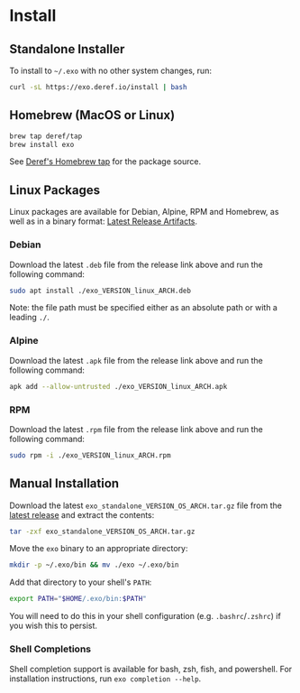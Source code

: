 # Install

## Standalone Installer

To install to `~/.exo` with no other system changes, run:

```bash
curl -sL https://exo.deref.io/install | bash
```

## Homebrew (MacOS or Linux)

```bash
brew tap deref/tap
brew install exo
```

See [Deref's Homebrew tap](https://github.com/deref/homebrew-tap) for the
package source.

## Linux Packages

Linux packages are available for Debian, Alpine, RPM and Homebrew, as well as in a binary format:
[Latest Release Artifacts](https://github.com/deref/exo/releases/latest).

### Debian

Download the latest `.deb` file from the release link above and run the
following command:

```bash
sudo apt install ./exo_VERSION_linux_ARCH.deb
```

Note: the file path must be specified either as an absolute path or with a
leading `./`.

### Alpine

Download the latest `.apk` file from the release link above and run the
following command:

```bash
apk add --allow-untrusted ./exo_VERSION_linux_ARCH.apk
```

### RPM

Download the latest `.rpm` file from the release link above and run the
following command:

```bash
sudo rpm -i ./exo_VERSION_linux_ARCH.rpm
```


## Manual Installation

Download the latest `exo_standalone_VERSION_OS_ARCH.tar.gz` file from the
[latest release](https://github.com/deref/exo/releases/latest) and extract the
contents:

```bash
tar -zxf exo_standalone_VERSION_OS_ARCH.tar.gz
```

Move the `exo` binary to an appropriate directory:
```bash
mkdir -p ~/.exo/bin && mv ./exo ~/.exo/bin
```

Add that directory to your shell's `PATH`:
```bash
export PATH="$HOME/.exo/bin:$PATH"
```
You will need to do this in your shell configuration (e.g. `.bashrc`/`.zshrc`) if you wish this to
persist.

### Shell Completions

Shell completion support is available for bash, zsh, fish, and powershell. For installation instructions, run `exo completion --help`.
